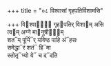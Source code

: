 +++
title = "०८ विश्वासां गृहपतिर्विशामसि"

+++
वि᳓श्वासां᳐ गृह᳓पतिर् विशा᳓म् असि  
त्व᳓म् अग्ने मा᳓नुषीणा᳐म्  
शत᳓म् पूर्भि᳓र् यविष्ठ पाहि अं᳓हसः  
समेद्धा᳓रं शतं᳓ हि᳓मा  
स्तोतृ᳓भ्यो ये᳓ च द᳓दति